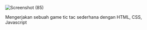 ![Screenshot (85)](https://github.com/jieamby/Game-Tic-Tac/assets/58076863/1a83bd19-989b-44bd-bc5c-0cfd0b574ba3)

Mengerjakan sebuah game tic tac sederhana dengan HTML, CSS, Javascript
